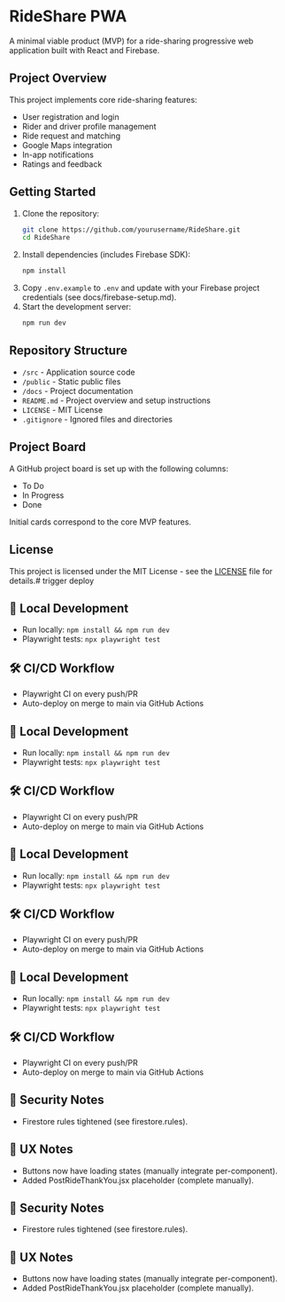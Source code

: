  # RideShare PWA

 A minimal viable product (MVP) for a ride-sharing progressive web application built with React and Firebase.

 ## Project Overview

 This project implements core ride-sharing features:
 - User registration and login
 - Rider and driver profile management
 - Ride request and matching
 - Google Maps integration
 - In-app notifications
 - Ratings and feedback

 ## Getting Started

 1. Clone the repository:
    ```bash
    git clone https://github.com/yourusername/RideShare.git
    cd RideShare
    ```
 2. Install dependencies (includes Firebase SDK):
    ```bash
    npm install
    ```
 3. Copy `.env.example` to `.env` and update with your Firebase project credentials (see docs/firebase-setup.md).
 4. Start the development server:
    ```bash
    npm run dev
    ```

 ## Repository Structure

 - `/src` - Application source code
 - `/public` - Static public files
 - `/docs` - Project documentation
 - `README.md` - Project overview and setup instructions
 - `LICENSE` - MIT License
 - `.gitignore` - Ignored files and directories

 ## Project Board

 A GitHub project board is set up with the following columns:
 - To Do
 - In Progress
 - Done

 Initial cards correspond to the core MVP features.

 ## License

 This project is licensed under the MIT License - see the [LICENSE](LICENSE) file for details.# trigger deploy

## 🚧 Local Development
- Run locally: `npm install && npm run dev`
- Playwright tests: `npx playwright test`

## 🛠️ CI/CD Workflow
- Playwright CI on every push/PR
- Auto-deploy on merge to main via GitHub Actions

## 🚧 Local Development
- Run locally: `npm install && npm run dev`
- Playwright tests: `npx playwright test`

## 🛠️ CI/CD Workflow
- Playwright CI on every push/PR
- Auto-deploy on merge to main via GitHub Actions

## 🚧 Local Development
- Run locally: `npm install && npm run dev`
- Playwright tests: `npx playwright test`

## 🛠️ CI/CD Workflow
- Playwright CI on every push/PR
- Auto-deploy on merge to main via GitHub Actions

## 🚧 Local Development
- Run locally: `npm install && npm run dev`
- Playwright tests: `npx playwright test`

## 🛠️ CI/CD Workflow
- Playwright CI on every push/PR
- Auto-deploy on merge to main via GitHub Actions

## 🔐 Security Notes
- Firestore rules tightened (see firestore.rules).

## 🚧 UX Notes
- Buttons now have loading states (manually integrate per-component).
- Added PostRideThankYou.jsx placeholder (complete manually).

## 🔐 Security Notes
- Firestore rules tightened (see firestore.rules).

## 🚧 UX Notes
- Buttons now have loading states (manually integrate per-component).
- Added PostRideThankYou.jsx placeholder (complete manually).
